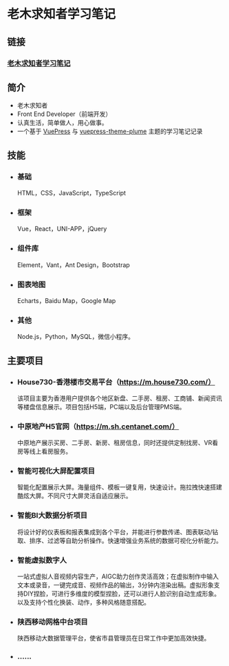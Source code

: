 # 老木求知者学习笔记
## 链接
###  [老木求知者学习笔记](https://iyuwb.github.io/home/)
## 简介

- 老木求知者
- Front End Developer（前端开发）
- 认真生活，简单做人，用心做事。
- 一个基于 [VuePress](https://v2.vuepress.vuejs.org/)  与 [vuepress-theme-plume](https://github.com/pengzhanbo/vuepress-theme-plume) 主题的学习笔记记录

##  技能

- ### 基础

  HTML，CSS，JavaScript，TypeScript

- ### 框架

  Vue，React，UNI-APP，jQuery

- ### 组件库

  Element，Vant，Ant Design，Bootstrap

- ### 图表地图

  Echarts，Baidu Map，Google Map

- ### 其他

  Node.js，Python，MySQL，微信小程序。

## 主要项目

- ### House730-香港楼市交易平台（https://m.house730.com/）

  该项目主要为香港用户提供各个地区新盘、二手房、租房、工商铺、新闻资讯等楼盘信息展示。项目包括H5端，PC端以及后台管理PMS端。

  

- ### 中原地产H5官网（https://m.sh.centanet.com/）

  中原地产展示买房、二手房、新房、租房信息，同时还提供定制找房、VR看房等线上看房服务。

  

- ### 智能可视化大屏配置项目

  智能化配置展示大屏。海量组件、模板一键复用，快速设计。拖拉拽快速搭建酷炫大屏。不同尺寸大屏灵活自适应展示。

  

- ### 智能BI大数据分析项目

  将设计好的仪表板和报表集成到各个平台，并能进行参数传递、图表联动/钻取、排序、过滤等自助分析操作。快速增强业务系统的数据可视化分析能力。

  

- ### 智能虚拟数字人

  一站式虚拟人音视频内容生产，AIGC助力创作灵活高效；在虚拟制作中输入文本或录音，一键完成音、视频作品的输出，3分钟内渲染出稿。虚拟形象支持DIY捏脸，可进行多维度的模型捏脸，还可以进行人脸识别自动生成形象。以及支持个性化换装、动作，多种风格随意搭配。

  

- ### 陕西移动网格中台项目

  陕西移动大数据管理平台，使省市县管理员在日常工作中更加高效快捷。

- ### ......
